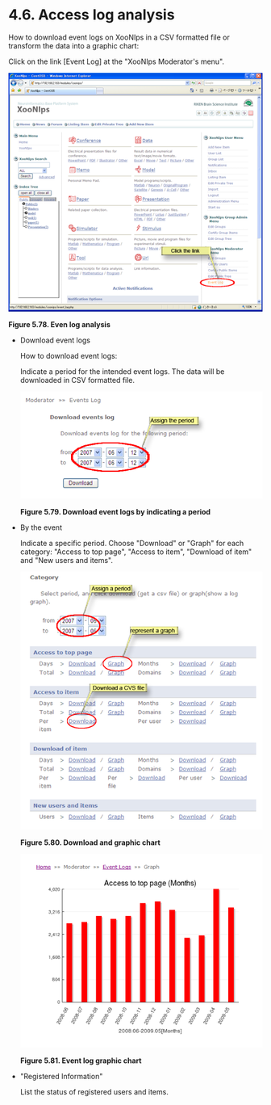 # 4.6. Access log analysis

How to download event logs on XooNIps in a CSV formatted file or transform the data into a graphic chart:

Click on the link \[Event Log\] at the "XooNIps Moderator's menu".

![Even log analysis](../../../.gitbook/assets/xoonips-operate70.png)

**Figure 5.78. Even log analysis**

* Download event logs

  How to download event logs:

  Indicate a period for the intended event logs. The data will be downloaded in CSV formatted file.

  ![Download event logs by indicating a period](../../../.gitbook/assets/xoonips-operate71.png)

  **Figure 5.79. Download event logs by indicating a period**

* By the event

  Indicate a specific period. Choose "Download" or "Graph" for each category: "Access to top page", "Access to item", "Download of item" and "New users and items".

  ![Download and graphic chart](../../../.gitbook/assets/xoonips-operate72.png)

  **Figure 5.80. Download and graphic chart**

  ![Event log graphic chart](../../../.gitbook/assets/xoonips-operate73.png)

  **Figure 5.81. Event log graphic chart**

* "Registered Information"

  List the status of registered users and items.

